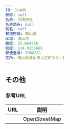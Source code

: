 ```yaml
---
ID: SjaNh
総称: null
名称: 大隅神社
名称読み: null
別名: null
都道府県: 岡山県
区域: 津山市
緯度: 35.064256
経度: 134.0155666
郵便番号: 7080831
住所: 岡山県津山市上之町６０−１
---
```


## その他

### 参考URL

| URL | 説明          |
| --- | ------------- |
|     | OpenStreetMap |
